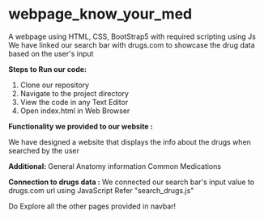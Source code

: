 # webpage_know_your_med
A webpage using HTML, CSS, BootStrap5 with required scripting using Js
We have linked our search bar with drugs.com to showcase the drug data based on the user's input


**Steps to Run our code:** 
1. Clone our repository
3. Navigate to the project directory
4. View the code in any Text Editor 
5. Open index.html in Web Browser

**Functionality we provided to our website :**

We have designed a website that displays the info about the drugs when searched by the user

**Additional:**
  General Anatomy information
  Common Medications
  
**Connection to drugs data :** 
We connected our search bar's input value to drugs.com url using JavaScript
Refer "search_drugs.js"


Do Explore all the other pages provided in navbar!
